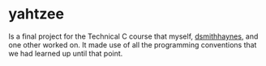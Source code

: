 yahtzee
=======

Is a final project for the Technical C course that myself, [dsmithhaynes][1], and one other worked on. It made use of all the programming conventions that we had learned up until that point.

[1]:  https://github.com/dsmithhayes  "Dave Smith-Hayes on GitHub"
